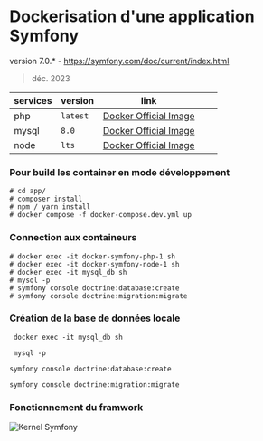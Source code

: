# Dockerisation d'une application Symfony
version 7.0.* - https://symfony.com/doc/current/index.html
> déc. 2023

| services  |  version | link  |   |   |
|---|---|---|---|---|
|  php | `latest`  | [Docker Official Image](https://hub.docker.com/_/php/tags?page=1&name=8.3.0) |   |   |
|  mysql |  `8.0`| [Docker Official Image](https://hub.docker.com/_/mysql) |   |   |
|  node |  `lts` | [Docker Official Image](https://hub.docker.com/_/node) |   |   |

### Pour build les container en mode développement

```console
# cd app/
# composer install
# npm / yarn install 
# docker compose -f docker-compose.dev.yml up
``````

### Connection aux containeurs
```console
# docker exec -it docker-symfony-php-1 sh
# docker exec -it docker-symfony-node-1 sh
# docker exec -it mysql_db sh
# mysql -p
# symfony console doctrine:database:create
# symfony console doctrine:migration:migrate
``````

### Création de la base de données locale
```  docker exec -it mysql_db sh ```

```  mysql -p  ``` 

```symfony console doctrine:database:create```

```symfony console doctrine:migration:migrate```


### Fonctionnement du framwork 
![Kernel Symfony](./doc/Kernel%20Synfony.png "Kernel Symfony")